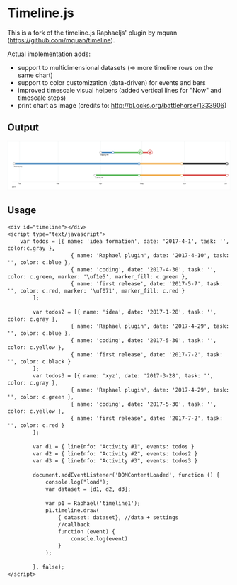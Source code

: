 # Timeline.js

This is a fork of the timeline.js Raphaeljs' plugin by mquan (https://github.com/mquan/timeline).

Actual implementation adds:

* support to multidimensional datasets (=> more timeline rows on the same chart)
* support to color customization (data-driven) for events and bars
* improved timescale visual helpers (added vertical lines for "Now" and timescale steps)
* print chart as image (credits to: http://bl.ocks.org/battlehorse/1333906)

## Output

![demo](https://github.com/CarloSaccone/timeline/blob/master/img/timeline.png)

## Usage

```
<div id="timeline"></div>
<script type="text/javascript">
	var todos = [{ name: 'idea formation', date: '2017-4-1', task: '', color:c.gray },
					{ name: 'Raphael plugin', date: '2017-4-10', task: '', color: c.blue },
					{ name: 'coding', date: '2017-4-30', task: '', color: c.green, marker: '\uf1e5', marker_fill: c.green },
					{ name: 'first release', date: '2017-5-7', task: '', color: c.red, marker: '\uf071', marker_fill: c.red }
		];

        var todos2 = [{ name: 'idea', date: '2017-1-28', task: '', color: c.gray },
					{ name: 'Raphael plugin', date: '2017-4-29', task: '', color: c.blue },
					{ name: 'coding', date: '2017-5-30', task: '', color: c.yellow },
					{ name: 'first release', date: '2017-7-2', task: '', color: c.black }
		];
        var todos3 = [{ name: 'xyz', date: '2017-3-28', task: '', color: c.gray },
					{ name: 'Raphael plugin', date: '2017-4-29', task: '', color: c.green },
					{ name: 'coding', date: '2017-5-30', task: '', color: c.yellow },
					{ name: 'first release', date: '2017-7-2', task: '', color: c.red }
		];
        
        var d1 = { lineInfo: "Activity #1", events: todos }
        var d2 = { lineInfo: "Activity #2", events: todos2 }
        var d3 = { lineInfo: "Activity #3", events: todos3 }

        document.addEventListener('DOMContentLoaded', function () {
            console.log("load");
            var dataset = [d1, d2, d3];

            var p1 = Raphael('timeline1');
            p1.timeline.draw(
                { dataset: dataset}, //data + settings
                //callback
                function (event) {
                    console.log(event)
                }
            );

        }, false);
</script>
```